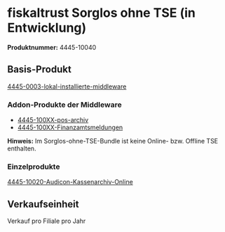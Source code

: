 # fiskaltrust Sorglos ohne TSE (in Entwicklung)

**Produktnummer:** 4445-10040

## Basis-Produkt

[4445-0003-lokal-installierte-middleware](../compliance-as-a-service/produkte/4445-0003-lokal-installierte-middleware.md) 

### Addon-Produkte der Middleware

-  [4445-100XX-pos-archiv](../revisionssichere-daten-as-a-service/produkte/4445-100XX-pos-archiv.md) 
- [4445-100XX-Finanzamtsmeldungen](../compliance-as-a-service/produkte/4445-100XX-Finanzamtsmeldungen.md) 

**Hinweis:** Im Sorglos-ohne-TSE-Bundle ist keine Online- bzw. Offline TSE enthalten.

### Einzelprodukte

[4445-10020-Audicon-Kassenarchiv-Online](../revisionssichere-daten-as-a-service/produkte/4445-10020-Audicon-Kassenarchiv-Online.md) 

## Verkaufseinheit

Verkauf pro Filiale pro Jahr